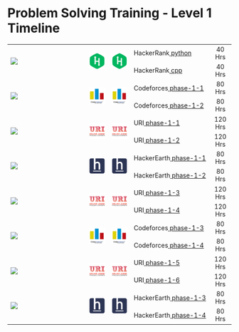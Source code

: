 # Problem Solving Training - Level 1 Timeline

<table>
    <tbody>
        <tr>
<td align="left" width="35%" rowspan=2><a href="/level-1/Timeline.md"><img src="https://github.com/cs-MohamedAyman/cs-MohamedAyman/blob/main/timeline/week-01-02.jpg"></img></a></td>
<td width="10%" rowspan=2><a href="/level-1/hackerrank/python"><img src="/logos/hackerrank.jpg"></img></a></td>
<td width="10%" rowspan=2><a href="/level-1/hackerrank/cpp"><img src="/logos/hackerrank.jpg"></img></a></td>
<td align="left">HackerRank<a href="/level-1/hackerrank/python"> python</a></td>
<td align="center" width="10%">40 Hrs</td>
        </tr>
        <tr>
<td align="left">HackerRank<a href="/level-1/hackerrank/cpp"> cpp</a></td>
<td align="center" width="10%">40 Hrs</td>
        </tr>
        <tr>
<td align="left" width="35%" rowspan=2><a href="/level-1/Timeline.md"><img src="https://github.com/cs-MohamedAyman/cs-MohamedAyman/blob/main/timeline/week-03-04.jpg"></img></a></td>
<td width="10%" rowspan=2><a href="/level-1/codeforces/phase-1-1"><img src="/logos/codeforces.jpg"></img></a></td>
<td width="10%" rowspan=2><a href="/level-1/codeforces/phase-1-2"><img src="/logos/codeforces.jpg"></img></a></td>
<td align="left">Codeforces<a href="/level-1/codeforces/phase-1-1"> phase-1-1</a></td>
<td align="center" width="10%">80 Hrs</td>
        </tr>
        <tr>
<td align="left">Codeforces<a href="/level-1/codeforces/phase-1-2"> phase-1-2</a></td>
<td align="center" width="10%">80 Hrs</td>
        </tr>
        <tr>
<td align="left" width="35%" rowspan=2><a href="/level-1/Timeline.md"><img src="https://github.com/cs-MohamedAyman/cs-MohamedAyman/blob/main/timeline/week-05-06.jpg"></img></a></td>
<td width="10%" rowspan=2><a href="/level-1/uri/phase-1-1"><img src="/logos/uri.jpg"></img></a></td>
<td width="10%" rowspan=2><a href="/level-1/uri/phase-1-2"><img src="/logos/uri.jpg"></img></a></td>
<td align="left">URI<a href="/level-1/uri/phase-1-1"> phase-1-1</a></td>
<td align="center" width="10%">120 Hrs</td>
        </tr>
        <tr>
<td align="left">URI<a href="/level-1/uri/phase-1-2"> phase-1-2</a></td>
<td align="center" width="10%">120 Hrs</td>
        </tr>
        <tr>
<td align="left" width="35%" rowspan=2><a href="/level-1/Timeline.md"><img src="https://github.com/cs-MohamedAyman/cs-MohamedAyman/blob/main/timeline/week-07-08.jpg"></img></a></td>
<td width="10%" rowspan=2><a href="/level-1/hackerearth/phase-1-1"><img src="/logos/hackerearth.jpg"></img></a></td>
<td width="10%" rowspan=2><a href="/level-1/hackerearth/phase-1-2"><img src="/logos/hackerearth.jpg"></img></a></td>
<td align="left">HackerEarth<a href="/level-1/hackerearth/phase-1-1"> phase-1-1</a></td>
<td align="center" width="10%">80 Hrs</td>
        </tr>
        <tr>
<td align="left">HackerEarth<a href="/level-1/hackerearth/phase-1-2"> phase-1-2</a></td>
<td align="center" width="10%">80 Hrs</td>
        </tr>
        <tr>
<td align="left" width="35%" rowspan=2><a href="/level-1/Timeline.md"><img src="https://github.com/cs-MohamedAyman/cs-MohamedAyman/blob/main/timeline/week-09-10.jpg"></img></a></td>
<td width="10%" rowspan=2><a href="/level-1/uri/phase-1-3"><img src="/logos/uri.jpg"></img></a></td>
<td width="10%" rowspan=2><a href="/level-1/uri/phase-1-4"><img src="/logos/uri.jpg"></img></a></td>
<td align="left">URI<a href="/level-1/uri/phase-1-3"> phase-1-3</a></td>
<td align="center" width="10%">120 Hrs</td>
        </tr>
        <tr>
<td align="left">URI<a href="/level-1/uri/phase-1-4"> phase-1-4</a></td>
<td align="center" width="10%">120 Hrs</td>
        </tr>
        <tr>
<td align="left" width="35%" rowspan=2><a href="/level-1/Timeline.md"><img src="https://github.com/cs-MohamedAyman/cs-MohamedAyman/blob/main/timeline/week-11-12.jpg"></img></a></td>
<td width="10%" rowspan=2><a href="/level-1/codeforces/phase-1-3"><img src="/logos/codeforces.jpg"></img></a></td>
<td width="10%" rowspan=2><a href="/level-1/codeforces/phase-1-4"><img src="/logos/codeforces.jpg"></img></a></td>
<td align="left">Codeforces<a href="/level-1/codeforces/phase-1-3"> phase-1-3</a></td>
<td align="center" width="10%">80 Hrs</td>
        </tr>
        <tr>
<td align="left">Codeforces<a href="/level-1/codeforces/phase-1-4"> phase-1-4</a></td>
<td align="center" width="10%">80 Hrs</td>
        </tr>
        <tr>
<td align="left" width="35%" rowspan=2><a href="/level-1/Timeline.md"><img src="https://github.com/cs-MohamedAyman/cs-MohamedAyman/blob/main/timeline/week-13-14.jpg"></img></a></td>
<td width="10%" rowspan=2><a href="/level-1/uri/phase-1-5"><img src="/logos/uri.jpg"></img></a></td>
<td width="10%" rowspan=2><a href="/level-1/uri/phase-1-6"><img src="/logos/uri.jpg"></img></a></td>
<td align="left">URI<a href="/level-1/uri/phase-1-5"> phase-1-5</a></td>
<td align="center" width="10%">120 Hrs</td>
        </tr>
        <tr>
<td align="left">URI<a href="/level-1/uri/phase-1-6"> phase-1-6</a></td>
<td align="center" width="10%">120 Hrs</td>
        </tr>
        <tr>
<td align="left" width="35%" rowspan=2><a href="/level-1/Timeline.md"><img src="https://github.com/cs-MohamedAyman/cs-MohamedAyman/blob/main/timeline/week-15-16.jpg"></img></a></td>
<td width="10%" rowspan=2><a href="/level-1/hackerearth/phase-1-3"><img src="/logos/hackerearth.jpg"></img></a></td>
<td width="10%" rowspan=2><a href="/level-1/hackerearth/phase-1-4"><img src="/logos/hackerearth.jpg"></img></a></td>
<td align="left">HackerEarth<a href="/level-1/hackerearth/phase-1-3"> phase-1-3</a></td>
<td align="center" width="10%">80 Hrs</td>
        </tr>
        <tr>
<td align="left">HackerEarth<a href="/level-1/hackerearth/phase-1-4"> phase-1-4</a></td>
<td align="center" width="10%">80 Hrs</td>
        </tr>
    </tbody>
</table>
